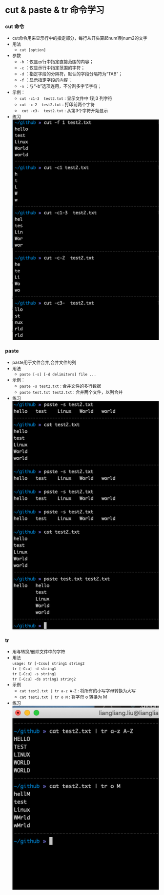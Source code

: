 # cut & paste & tr 命令学习
### cut 命令
* cut命令用来显示行中的指定部分，每行从开头算起num1到num2的文字
* 用法
  * ```cut [option] ```
* 参数
  * ```-b``` ：仅显示行中指定直接范围的内容；
  * ```-c``` ：仅显示行中指定范围的字符；
  * ```-d``` ：指定字段的分隔符，默认的字段分隔符为“TAB”；
  * ```-f``` ：显示指定字段的内容；
  * ```-n``` ：与“-b”选项连用，不分割多字节字符；
* 示例：
  * ```cut -c1-3  test2.txt``` : 显示文件中 1到3 列字符
  * ```cut -c-2  test2.txt```  : 打印前两个字符
  * ``` cut -c3-  test2.txt``` : 从第3个字符开始显示
* 练习
    ![cut命令练习](images/cut_exercise.png)

### paste
* paste用于文件合并,合并文件的列
* 用法
  * ```paste [-s] [-d delimiters] file ...``` 
* 示例：
  * ```paste -s test2.txt``` : 合并文件的多行数据
  * ```paste test.txt test2.txt``` : 合并两个文件，以列合并
* 练习
  ![paste练习](images/paste_exercise.png)  

### tr
* 用与转换/删除文件中的字符
* 用法  
    ```usage: tr [-Ccsu] string1 string2```  
    ```tr [-Ccu] -d string1```  
    ```tr [-Ccu] -s string1```  
    ```tr [-Ccu] -ds string1 string2```  
* 示例
  * ```cat test2.txt | tr a-z A-Z``` : 将所有的小写字母转换为大写
  * ```cat test2.txt | tr o M``` : 将字母 o 转换为 M
* 练习
    ![tr命令练习](images/tr_exercise.png)


